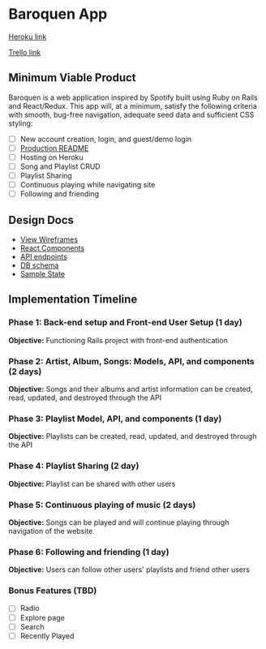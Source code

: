 # Baroquen App

[Heroku link][heroku]

[Trello link][trello]

[heroku]: http://www.herokuapp.com
[trello]: https://trello.com/b/LINDF6v9/baroquen

## Minimum Viable Product

Baroquen is a web application inspired by Spotify built using Ruby on Rails and React/Redux. This app will, at a minimum, satisfy the following criteria with smooth, bug-free navigation, adequate seed data and sufficient CSS styling:

- [ ] New account creation, login, and guest/demo login
- [ ] [Production README](docs/production_readme.md)
- [ ] Hosting on Heroku
- [ ] Song and Playlist CRUD
- [ ] Playlist Sharing
- [ ] Continuous playing while navigating site
- [ ] Following and friending

## Design Docs

* [View Wireframes][wireframes]
* [React Components][components]
* [API endpoints][api-endpoints]
* [DB schema][schema]
* [Sample State][sample-state]

[wireframes]: docs/wireframes
[components]: docs/component-hierarchy.md
[sample-state]: docs/sample-state.md
[api-endpoints]: docs/api-endpoints.md
[schema]: docs/schema.md

## Implementation Timeline

### Phase 1: Back-end setup and Front-end User Setup (1 day)
**Objective:** Functioning Rails project with front-end authentication

### Phase 2: Artist, Album, Songs: Models, API, and components (2 days)
**Objective:** Songs and their albums and artist information can be created, read, updated, and destroyed through the API

### Phase 3: Playlist Model, API, and components (1 day)
**Objective:** Playlists can be created, read, updated, and destroyed through the API

### Phase 4: Playlist Sharing (2 day)
**Objective:** Playlist can be shared with other users

### Phase 5: Continuous playing of music (2 days)
**Objective:** Songs can be played and will continue playing through navigation of the website

### Phase 6: Following and friending (1 day)
**Objective:** Users can follow other users' playlists and friend other users

### Bonus Features (TBD)
- [ ] Radio
- [ ] Explore page
- [ ] Search
- [ ] Recently Played
